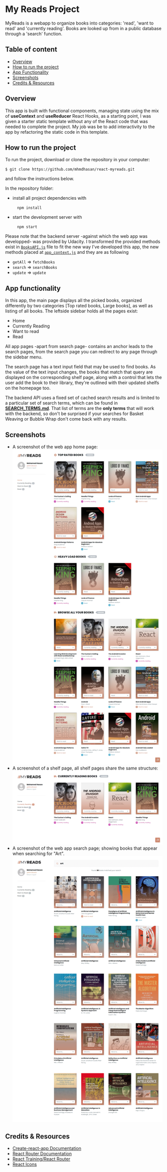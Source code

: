 # My Reads Project

MyReads is a webapp to organize books into categories: 'read', 'want to read' and 'currently reading'. Books are looked up from in a public database through a 'search' function.

## Table of content

-   [Overview](#overview)
-   [How to run the project](#how-to-run-the-project)
-   [App Functionality](#app-functionality)
-   [Screenshots](#screenshots)
-   [Credits & Resources ](#credits-&-resources)

## Overview

This app is built with functional components, managing state using the mix of **useContext** and **useReducer** React Hooks, as a starting point, I was given a starter static template without any of the React code that was needed to complete the project. My job was be to add interactivity to the app by refactoring the static code in this template.


## How to run the project

To run the project, download or clone the repository in your computer:

    $ git clone https://github.com/mhmdhasan/react-myreads.git

and follow the instructions below.

In the repository folder: 
* install all project dependencies with 

        npm install
* start the development server with 

        npm start

Please note that the backend server -against which the web app was developped- was provided by Udacity. I transformed the provided methods exist in [`BooksAPI.js`](src/BooksAPI.js) file to fit the new way I've developed this app, the new methods placed at [`app_context.js`](src/context/app_context.js) and they are as following

* `getAll` => `fetchBooks`
* `search` => `searchBooks`
* `update` => `update`

## App functionality

In this app, the main page displays all the picked books, organized differently by two categories [Top rated books, Large books], as well as listing of all books. The leftside sidebar holds all the pages exist: 

* Home
* Currently Reading
* Want to read
* Read

All app pages -apart from search page- contains an anchor leads to the search pages, from the search page you can redirect to any page through the sidebar menu.

The search page has a text input field that may be used to find books. As the value of the text input changes, the books that match that query are displayed on the corresponding shelf page, along with a control that lets the user add the book to their library, they're outlined with their updated shelfs on the homepage too. 

The backend API uses a fixed set of cached search results and is limited to a particular set of search terms, which can be found in [**SEARCH_TERMS.md**](SEARCH_TERMS.md). That list of terms are the **only terms** that will work with the backend, so don't be surprised if your searches for Basket Weaving or Bubble Wrap don't come back with any results.

## Screenshots

* A screenshot of the web app home page: 
![Screenshot1](./public/images/Homepage.png "Screenshot")
* A screenshot of a shelf page, all shelf pages share the same structure: 
![Screenshot1](./public/images/shelf.png "Screenshot")
* A screenshot of the web app search page; showing books that appear when searching for "Art". 
![Screenshot1](./public/images/search.png "Screenshot")


## Credits & Resources

- [Create-react-app Documentation](https://github.com/facebookincubator/create-react-app)
- [React Router Documentation](http://knowbody.github.io/react-router-docs/)
- [React Training/React Router](https://reacttraining.com/react-router/web/api/BrowserRouter)
- [React Icons](https://react-icons.github.io/react-icons)